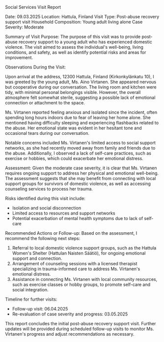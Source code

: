 Social Services Visit Report

Date: 09.03.2025
Location: Hattula, Finland
Visit Type: Post-abuse recovery support visit
Household Composition: Young adult living alone
Case Severity: Moderate

Summary of Visit Purpose:
The purpose of this visit was to provide post-abuse recovery support to a young adult who has experienced domestic violence. The visit aimed to assess the individual's well-being, living conditions, and safety, as well as identify potential risks and areas for improvement.

Observations During the Visit:

Upon arrival at the address, 12300 Hattula, Finland (Kirkonkylänkatu 10), I was greeted by the young adult, Ms. Aino Virtanen. She appeared nervous but cooperative during our conversation. The living room and kitchen were tidy, with minimal personal belongings visible. However, the overall atmosphere felt somewhat sterile, suggesting a possible lack of emotional connection or attachment to the space.

Ms. Virtanen reported feeling anxious and isolated since the incident, often spending long hours indoors due to fear of leaving her home alone. She mentioned having difficulty sleeping and experiencing flashbacks related to the abuse. Her emotional state was evident in her hesitant tone and occasional tears during our conversation.

Notable concerns included Ms. Virtanen's limited access to social support networks, as she had recently moved away from family and friends due to the abuse. Additionally, I observed a lack of self-care practices, such as exercise or hobbies, which could exacerbate her emotional distress.

Assessment:
Given the moderate case severity, it is clear that Ms. Virtanen requires ongoing support to address her physical and emotional well-being. The assessment suggests that she may benefit from connecting with local support groups for survivors of domestic violence, as well as accessing counseling services to process her trauma.

Risks identified during this visit include:

* Isolation and social disconnection
* Limited access to resources and support networks
* Potential exacerbation of mental health symptoms due to lack of self-care

Recommended Actions or Follow-up:
Based on the assessment, I recommend the following next steps:

1. Referral to local domestic violence support groups, such as the Hattula Women's Shelter (Hattulan Naisten Säätiö), for ongoing emotional support and connection.
2. Arrangement of counseling sessions with a licensed therapist specializing in trauma-informed care to address Ms. Virtanen's emotional distress.
3. Assistance in connecting Ms. Virtanen with local community resources, such as exercise classes or hobby groups, to promote self-care and social integration.

Timeline for further visits:

* Follow-up visit: 06.04.2025
* Re-evaluation of case severity and progress: 03.05.2025

This report concludes the initial post-abuse recovery support visit. Further updates will be provided during scheduled follow-up visits to monitor Ms. Virtanen's progress and adjust recommendations as necessary.